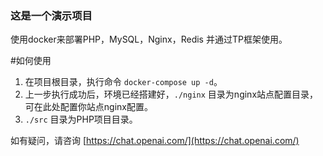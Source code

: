 ### 这是一个演示项目 

使用docker来部署PHP，MySQL，Nginx，Redis 并通过TP框架使用。

#如何使用

1. 在项目根目录，执行命令 `docker-compose up -d`。
2. 上一步执行成功后，环境已经搭建好，`./nginx` 目录为nginx站点配置目录，可在此处配置你站点nginx配置。
3. `./src` 目录为PHP项目目录。

如有疑问，请咨询 [https://chat.openai.com/](https://chat.openai.com/)